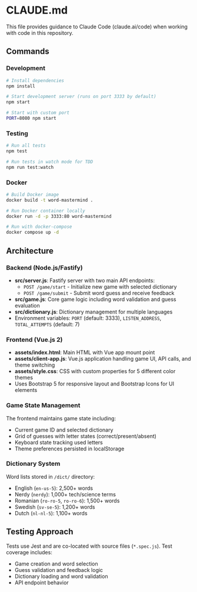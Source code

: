 # CLAUDE.md

This file provides guidance to Claude Code (claude.ai/code) when working with code in this repository.

## Commands

### Development
```bash
# Install dependencies
npm install

# Start development server (runs on port 3333 by default)
npm start

# Start with custom port
PORT=8080 npm start
```

### Testing
```bash
# Run all tests
npm test

# Run tests in watch mode for TDD
npm run test:watch
```

### Docker
```bash
# Build Docker image
docker build -t word-mastermind .

# Run Docker container locally
docker run -d -p 3333:80 word-mastermind

# Run with docker-compose
docker compose up -d
```

## Architecture

### Backend (Node.js/Fastify)
- **src/server.js**: Fastify server with two main API endpoints:
  - `POST /game/start` - Initialize new game with selected dictionary
  - `POST /game/submit` - Submit word guess and receive feedback
- **src/game.js**: Core game logic including word validation and guess evaluation
- **src/dictionary.js**: Dictionary management for multiple languages
- Environment variables: `PORT` (default: 3333), `LISTEN_ADDRESS`, `TOTAL_ATTEMPTS` (default: 7)

### Frontend (Vue.js 2)
- **assets/index.html**: Main HTML with Vue app mount point
- **assets/client-app.js**: Vue.js application handling game UI, API calls, and theme switching
- **assets/style.css**: CSS with custom properties for 5 different color themes
- Uses Bootstrap 5 for responsive layout and Bootstrap Icons for UI elements

### Game State Management
The frontend maintains game state including:
- Current game ID and selected dictionary
- Grid of guesses with letter states (correct/present/absent)
- Keyboard state tracking used letters
- Theme preferences persisted in localStorage

### Dictionary System
Word lists stored in `/dict/` directory:
- English (`en-us-5`): 2,500+ words
- Nerdy (`nerdy`): 1,000+ tech/science terms
- Romanian (`ro-ro-5`, `ro-ro-6`): 1,500+ words
- Swedish (`sv-se-5`): 1,200+ words
- Dutch (`nl-nl-5`): 1,100+ words

## Testing Approach
Tests use Jest and are co-located with source files (`*.spec.js`). Test coverage includes:
- Game creation and word selection
- Guess validation and feedback logic
- Dictionary loading and word validation
- API endpoint behavior